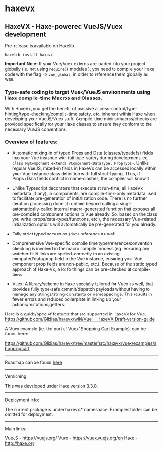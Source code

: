 # haxevx

## HaxeVX - Haxe-powered VueJS/Vuex development

Pre-release is available on Haxelib. 

	haxelib install haxevx
	
**Important Note:** If your Vue/Vuex externs are loaded into your project globally (ie. not using `require()` modules ), you need to compile your Haxe code with the flag `-D vue_global`, in order to reference them globally as well. 

### Type-safe coding to target Vuex/VueJS environments using Haxe compile-time Macros and Classes.

With HaxeVx, you get the benefit of massive access-control/type-hinting/type-checking/compile-time safety, etc. inherant within Haxe when developing your VueJS/Vuex stuff. Compile-time mixins/macros/checks are provided specifically for your Haxe classes to ensure they conform to the necessary VueJS conventions.
	
### Overview of features:

- Automatic mixing-in of typed Props and Data (classes/typedefs) fields into your Vue instance with full type-safety during development. eg. `class MyComponent extends VComponent<DataType, PropType>`. Unlike regular VueJS, mixed-in fields in HaxeVx can be accessed locally within your Vue instance class definition with full strict-typing. Thus, if Props+Data fields conflict in name-clashes, the compiler will know it 

- Unlike Typescript decorators that execute at run-time, all HaxeVx metadata (if any), in components, are compile-time-only metadata  used to facilitate pre-generation of initialization code. There is no further iteration processing done at runtime beyond calling a single automatically-called internal macro-generated function that exposes all pre-compiled component options to Vue already. So, based on the class you write (props/data-types/functions, etc.), the necessary Vue-related initialization options will automatically be pre-generated for you already.

- Fully strict typed access on `$data` reference as well.

- Comprehensive Vue-specific compile time type/reference/convention checking is involved in the macro compile process (eg. ensuring any watcher field links are spelled-correctly to an existing computed/data/prop field in the Vue instance, ensuring your Vue component prop fields are non-public, etc.).  Because of the static typed approach of Haxe-Vx, a lot fo things can be pre-checked at compile-time.

- Vuex: A library/scheme in Haxe specially tailored for Vuex as well, that provides fully type-safe commit/dispatch payloads without having to manage any strings/string-constants or namespacings. This results in fewer errors and reduced boilerplate in linking up your actions/mutations/getters.


Here is a guide/spec of features that are supported in HaxeVx for Vue.
https://github.com/Glidias/haxevx/wiki/Vue---HaxeVX-Draft-version-guide
	
A Vuex example (ie. the port of Vuex' Shopping Cart Example), can be found here:
	
https://github.com/Glidias/haxevx/tree/master/src/haxevx/vuex/examples/shoppingcart
	
	
____________

Roadmap can be found [here](https://github.com/Glidias/haxevx/issues/2)
	
_______

Versioning:
	
This was developed under Haxe version 3.3.0.

_____

Deployment info:
	
The current package is under haxevx.* namespace. Examples folder can be omitted for deployment.

______

Main links:

VueJS - https://vuejs.org/
Vuex - https://vuex.vuejs.org/en
Haxe - http://haxe.org
